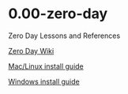 # 0.00-zero-day
Zero Day Lessons and References

[Zero Day Wiki](https://git.generalassemb.ly/DSI-US-9/course-info/wiki/Day-0)

[Mac/Linux install guide](https://git.generalassemb.ly/DSI-US-9/course-info/wiki/Student-Install-Guide)

[Windows install guide](https://git.generalassemb.ly/DSI-US-9/course-info/wiki/Student-Install-Guide---Windows)
